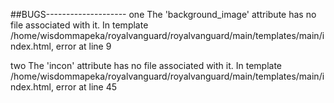 ##BUGS--------------------
one
The 'background_image' attribute has no file associated with it.
In template /home/wisdommapeka/royalvanguard/royalvanguard/main/templates/main/index.html, error at line 9

two
The 'incon' attribute has no file associated with it.
In template /home/wisdommapeka/royalvanguard/royalvanguard/main/templates/main/index.html, error at line 45